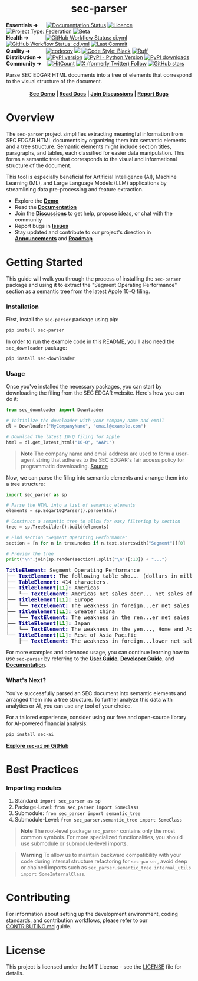 <p align="center">&nbsp;</p>
<p align="center">
  <h1 align="center"><b>sec-parser</b></h1>
</p>
<p align="left">
  <!-- Using &nbsp; for alignment due to GitHub README limitations -->
  <b>Essentials ➔&nbsp;&nbsp;&nbsp;&nbsp;&nbsp;&nbsp;</b>
  <a href='https://sec-parser.readthedocs.io/en/latest/?badge=latest'><img src='https://readthedocs.org/projects/sec-parser/badge/?version=latest' alt='Documentation Status' /></a>
  <a href="LICENSE"><img src="https://img.shields.io/github/license/alphanome-ai/sec-parser.svg" alt="Licence"></a>
  <a href="https://project-types.github.io/#federation"><img src="https://img.shields.io/badge/project%20type-federation-brightgreen" alt="Project Type: Federation"></a>
  <!-- NOTE: After changing stability level here, also change it in pyproject.toml -->
  <a href="https://github.com/mkenney/software-guides/blob/master/STABILITY-BADGES.md#beta"><img src="https://img.shields.io/badge/stability-beta-33bbff.svg" alt="Beta"></a>
  <br>
  <b>Health ➔&nbsp;&nbsp;&nbsp;&nbsp;&nbsp;&nbsp;&nbsp;&nbsp;&nbsp;&nbsp;&nbsp;&nbsp;&nbsp;</b>
  <a href="https://github.com/alphanome-ai/sec-parser/actions/workflows/ci.yml"><img alt="GitHub Workflow Status: ci.yml" src="https://img.shields.io/github/actions/workflow/status/alphanome-ai/sec-parser/ci.yml?label=ci"></a>
  <a href="https://github.com/alphanome-ai/sec-parser/actions/workflows/cd.yml"><img alt="GitHub Workflow Status: cd.yml" src="https://img.shields.io/github/actions/workflow/status/alphanome-ai/sec-parser/cd.yml?label=cd"></a>
  <a href="https://github.com/alphanome-ai/sec-parser/commits/main"><img alt="Last Commit" src="https://img.shields.io/github/last-commit/alphanome-ai/sec-parser"></a>  
  <br>
  <b>Quality ➔&nbsp;&nbsp;&nbsp;&nbsp;&nbsp;&nbsp;&nbsp;&nbsp;&nbsp;&nbsp;&nbsp;&nbsp;</b>
  <a href="https://codecov.io/gh/alphanome-ai/sec-parser"><img src="https://codecov.io/gh/alphanome-ai/sec-parser/graph/badge.svg?token=KJLA96CBCN" alt="codecov" /></a>
  <a href="https://mypy-lang.org/"><img src="https://img.shields.io/badge/type%20checked-mypy-blue.svg"></a>
  <a href="https://github.com/psf/black"><img alt="Code Style: Black" src="https://img.shields.io/badge/code%20style-black-000000.svg"></a>
  <a href="https://github.com/astral-sh/ruff"><img src="https://img.shields.io/endpoint?url=https://raw.githubusercontent.com/astral-sh/ruff/main/assets/badge/v2.json" alt="Ruff"></a>
  <br>
  <b>Distribution ➔&nbsp;&nbsp;&nbsp;</b>
  <a href="https://badge.fury.io/py/sec-parser"><img src="https://badge.fury.io/py/sec-parser.svg" alt="PyPI version" /></a>
  <a href="https://pypi.org/project/sec-parser/"><img alt="PyPI - Python Version" src="https://img.shields.io/pypi/pyversions/sec-parser"></a>
  <a href="https://pypistats.org/packages/sec-parser"><img src="https://img.shields.io/pypi/dm/sec-parser.svg" alt="PyPI downloads"></a>
  <br>
  <b>Community ➔&nbsp;&nbsp;&nbsp;&nbsp;</b>
  <a href="http://hits.dwyl.com/alphanome-ai/sec-parser"><img src="https://img.shields.io/endpoint?url=https%3A%2F%2Fhits.dwyl.com%2Falphanome-ai%2Fsec-parser.json%3Fshow%3Dunique" alt="HitCount" /></a>
  <a href="https://twitter.com/alphanomeai"><img alt="X (formerly Twitter) Follow" src="https://img.shields.io/twitter/follow/alphanomeai"></a>
  <a href="https://github.com/alphanome-ai/sec-parser"><img src="https://img.shields.io/github/stars/alphanome-ai/sec-parser.svg?style=social&label=Star us on GitHub!" alt="GitHub stars"></a>
</p>

<div align="left">
  Parse SEC EDGAR HTML documents into a tree of elements that correspond to the visual structure of the document.
</div>
<br>
<div align="center">
  <b>
  <a href="https://parser.app.alphanome.dev">See Demo</a> |
  <a href="https://sec-parser.rtfd.io">Read Docs</a> |
  <a href="https://github.com/orgs/alphanome-ai/discussions">Join Discussions</a> |
  <a href="https://github.com/alphanome-ai/sec-parser/issues">Report Bugs</a>
  </b>
</div>
<be>

# Overview

The `sec-parser` project simplifies extracting meaningful information from SEC EDGAR HTML documents by organizing them into semantic elements and a tree structure. Semantic elements might include section titles, paragraphs, and tables, each classified for easier data manipulation. This forms a semantic tree that corresponds to the visual and informational structure of the document.

This tool is especially beneficial for Artificial Intelligence (AI), Machine Learning (ML), and Large Language Models (LLM) applications by streamlining data pre-processing and feature extraction.

- Explore the [**Demo**](https://parser.app.alphanome.dev/)
- Read the [**Documentation**](https://sec-parser.rtfd.io)
- Join the [**Discussions**](https://github.com/orgs/alphanome-ai/discussions) to get help, propose ideas, or chat with the community
- Report bugs in [**Issues**](https://github.com/alphanome-ai/sec-parser/issues)
- Stay updated and contribute to our project's direction in [**Announcements**](https://github.com/orgs/alphanome-ai/discussions/categories/announcements) and [**Roadmap**](https://github.com/orgs/alphanome-ai/discussions/categories/roadmap-future-plans)

# Getting Started

This guide will walk you through the process of installing the `sec-parser` package and using it to extract the "Segment Operating Performance" section as a semantic tree from the latest Apple 10-Q filing.

### Installation

First, install the `sec-parser` package using pip:

```bash
pip install sec-parser
```

In order to run the example code in this README, you'll also need the `sec_downloader` package:

```bash
pip install sec-downloader
```

### Usage

Once you've installed the necessary packages, you can start by downloading the filing from the SEC EDGAR website. Here's how you can do it:

```python
from sec_downloader import Downloader

# Initialize the downloader with your company name and email
dl = Downloader("MyCompanyName", "email@example.com")

# Download the latest 10-Q filing for Apple
html = dl.get_latest_html("10-Q", "AAPL")
```

> **Note**
The company name and email address are used to form a user-agent string that adheres to the SEC EDGAR's fair access policy for programmatic downloading. [Source](https://www.sec.gov/os/webmaster-faq#code-support)

Now, we can parse the filing into semantic elements and arrange them into a tree structure:

```python
import sec_parser as sp

# Parse the HTML into a list of semantic elements
elements = sp.Edgar10QParser().parse(html)

# Construct a semantic tree to allow for easy filtering by section
tree = sp.TreeBuilder().build(elements)

# Find section "Segment Operating Performance"
section = [n for n in tree.nodes if n.text.startswith("Segment")][0]

# Preview the tree
print("\n".join(sp.render(section).split("\n")[:13]) + "...")
```

<pre>
<b><font color="navy">TitleElement:</font></b> Segment Operating Performance
├── <b><font color="navy">TextElement:</font></b> The following table sho... (dollars in millions):
├── <b><font color="navy">TableElement:</font></b> 414 characters.
├── <b><font color="navy">TitleElement<font color="green">[L1]</font>:</font></b> Americas
│   └── <b><font color="navy">TextElement:</font></b> Americas net sales decr... net sales of Services.
├── <b><font color="navy">TitleElement<font color="green">[L1]</font>:</font></b> Europe
│   └── <b><font color="navy">TextElement:</font></b> The weakness in foreign...er net sales of iPhone.
├── <b><font color="navy">TitleElement<font color="green">[L1]</font>:</font></b> Greater China
│   └── <b><font color="navy">TextElement:</font></b> The weakness in the ren...er net sales of iPhone.
├── <b><font color="navy">TitleElement<font color="green">[L1]</font>:</font></b> Japan
│   └── <b><font color="navy">TextElement:</font></b> The weakness in the yen..., Home and Accessories.
└── <b><font color="navy">TitleElement<font color="green">[L1]</font>:</font></b> Rest of Asia Pacific
    ├── <b><font color="navy">TextElement:</font></b> The weakness in foreign...lower net sales of Mac....
</pre>

For more examples and advanced usage, you can continue learning how to use `sec-parser` by referring to the [**User Guide**](https://sec-parser.readthedocs.io/en/latest/notebooks/user_guide.html), [**Developer Guide**](https://sec-parser.readthedocs.io/en/latest/notebooks/developer_guide.html), and [**Documentation**](https://sec-parser.rtfd.io).

### What's Next?

You've successfully parsed an SEC document into semantic elements and arranged them into a tree structure. To further analyze this data with analytics or AI, you can use any tool of your choice.

For a tailored experience, consider using our free and open-source library for AI-powered financial analysis: 

```bash
pip install sec-ai
```

[**Explore `sec-ai` on GitHub**](https://github.com/alphanome-ai/sec-ai)

# Best Practices

### Importing modules

1. Standard: `import sec_parser as sp`
1. Package-Level: `from sec_parser import SomeClass`
1. Submodule: `from sec_parser import semantic_tree`
1. Submodule-Level: `from sec_parser.semantic_tree import SomeClass`

> **Note**
The root-level package `sec_parser` contains only the most common symbols. For more specialized functionalities, you should use submodule or submodule-level imports.

> **Warning**
To allow us to maintain backward compatibility with your code during internal structure refactoring for `sec-parser`, avoid deep or chained imports such as `sec_parser.semantic_tree.internal_utils import SomeInternalClass`.

# Contributing
For information about setting up the development environment, coding standards, and contribution workflows, please refer to our [CONTRIBUTING.md](https://github.com/alphanome-ai/sec-parser/blob/main/CONTRIBUTING.md) guide.

# License
This project is licensed under the MIT License - see the [LICENSE](https://github.com/alphanome-ai/sec-parser/blob/main/LICENSE) file for details.

